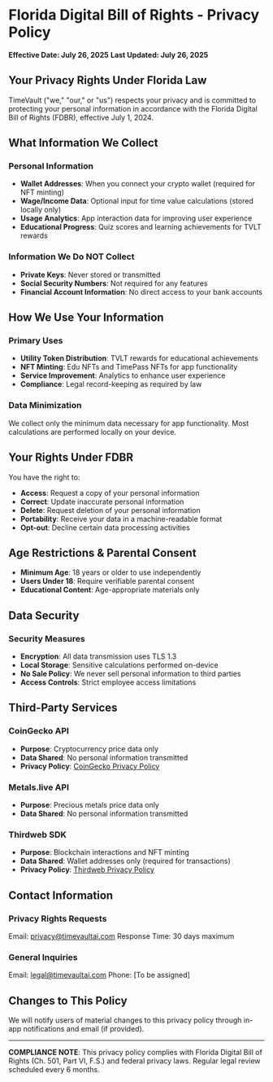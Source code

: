 # Florida Digital Bill of Rights - Privacy Policy

**Effective Date: July 26, 2025**
**Last Updated: July 26, 2025**

## Your Privacy Rights Under Florida Law

TimeVault ("we," "our," or "us") respects your privacy and is committed to protecting your personal information in accordance with the Florida Digital Bill of Rights (FDBR), effective July 1, 2024.

## What Information We Collect

### Personal Information
- **Wallet Addresses**: When you connect your crypto wallet (required for NFT minting)
- **Wage/Income Data**: Optional input for time value calculations (stored locally only)
- **Usage Analytics**: App interaction data for improving user experience
- **Educational Progress**: Quiz scores and learning achievements for TVLT rewards

### Information We Do NOT Collect
- **Private Keys**: Never stored or transmitted
- **Social Security Numbers**: Not required for any features
- **Financial Account Information**: No direct access to your bank accounts

## How We Use Your Information

### Primary Uses
- **Utility Token Distribution**: TVLT rewards for educational achievements
- **NFT Minting**: Edu NFTs and TimePass NFTs for app functionality
- **Service Improvement**: Analytics to enhance user experience
- **Compliance**: Legal record-keeping as required by law

### Data Minimization
We collect only the minimum data necessary for app functionality. Most calculations are performed locally on your device.

## Your Rights Under FDBR

You have the right to:
- **Access**: Request a copy of your personal information
- **Correct**: Update inaccurate personal information
- **Delete**: Request deletion of your personal information
- **Portability**: Receive your data in a machine-readable format
- **Opt-out**: Decline certain data processing activities

## Age Restrictions & Parental Consent

- **Minimum Age**: 18 years or older to use independently
- **Users Under 18**: Require verifiable parental consent
- **Educational Content**: Age-appropriate materials only

## Data Security

### Security Measures
- **Encryption**: All data transmission uses TLS 1.3
- **Local Storage**: Sensitive calculations performed on-device
- **No Sale Policy**: We never sell personal information to third parties
- **Access Controls**: Strict employee access limitations

## Third-Party Services

### CoinGecko API
- **Purpose**: Cryptocurrency price data only
- **Data Shared**: No personal information transmitted
- **Privacy Policy**: [CoinGecko Privacy Policy](https://www.coingecko.com/en/privacy)

### Metals.live API
- **Purpose**: Precious metals price data only
- **Data Shared**: No personal information transmitted

### Thirdweb SDK
- **Purpose**: Blockchain interactions and NFT minting
- **Data Shared**: Wallet addresses only (required for transactions)
- **Privacy Policy**: [Thirdweb Privacy Policy](https://thirdweb.com/privacy)

## Contact Information

### Privacy Rights Requests
Email: privacy@timevaultai.com
Response Time: 30 days maximum

### General Inquiries
Email: legal@timevaultai.com
Phone: [To be assigned]

## Changes to This Policy

We will notify users of material changes to this privacy policy through in-app notifications and email (if provided).

---

**COMPLIANCE NOTE**: This privacy policy complies with Florida Digital Bill of Rights (Ch. 501, Part VI, F.S.) and federal privacy laws. Regular legal review scheduled every 6 months.
